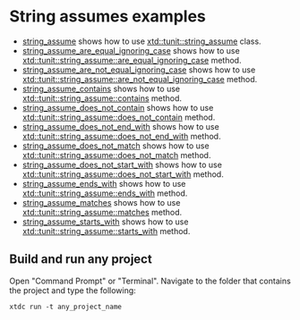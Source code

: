 # String assumes examples

* [string_assume](string_assume/README.md) shows how to use [xtd::tunit::string_assume](https://gammasoft71.github.io/xtd/reference_guides/latest/classxtd_1_1tunit_1_1string__assume.html) class.
* [string_assume_are_equal_ignoring_case](string_assume_are_equal_ignoring_case/README.md) shows how to use [xtd::tunit::string_assume::are_equal_ignoring_case](https://gammasoft71.github.io/xtd/reference_guides/latest/classxtd_1_1tunit_1_1string__assume.html#a23d3241ef65211b87f9f67cbd63efc40) method.
* [string_assume_are_not_equal_ignoring_case](string_assume_are_not_equal_ignoring_case/README.md) shows how to use [xtd::tunit::string_assume::are_not_equal_ignoring_case](https://gammasoft71.github.io/xtd/reference_guides/latest/classxtd_1_1tunit_1_1string__assume.html#a449112e01599e2cf99ab0972b6965457) method.
* [string_assume_contains](string_assume_contains/README.md) shows how to use [xtd::tunit::string_assume::contains](https://gammasoft71.github.io/xtd/reference_guides/latest/classxtd_1_1tunit_1_1string__assume.html#a8f9c13834c29daf12f503b48589c33d9) method.
* [string_assume_does_not_contain](string_assume_does_not_contain/README.md) shows how to use [xtd::tunit::string_assume::does_not_contain](https://gammasoft71.github.io/xtd/reference_guides/latest/classxtd_1_1tunit_1_1string__assume.html#a9c2ac5bdb0a9983d7c32d4cd21f97d0e) method.
* [string_assume_does_not_end_with](string_assume_does_not_end_with/README.md) shows how to use [xtd::tunit::string_assume::does_not_end_with](https://gammasoft71.github.io/xtd/reference_guides/latest/classxtd_1_1tunit_1_1string__assume.html#a3b553b206df8cfb0684898713b569141) method.
* [string_assume_does_not_match](string_assume_does_not_match/README.md) shows how to use [xtd::tunit::string_assume::does_not_match](https://gammasoft71.github.io/xtd/reference_guides/latest/classxtd_1_1tunit_1_1string__assume.html#a08556d17db06f45bb96bc4ff3c794679) method.
* [string_assume_does_not_start_with](string_assume_does_not_start_with/README.md) shows how to use [xtd::tunit::string_assume::does_not_start_with](https://gammasoft71.github.io/xtd/reference_guides/latest/classxtd_1_1tunit_1_1string__assume.html#a4cbe2b3b88f026bb01d9ed95567ce3d6) method.
* [string_assume_ends_with](string_assume_ends_with/README.md) shows how to use [xtd::tunit::string_assume::ends_with](https://gammasoft71.github.io/xtd/reference_guides/latest/classxtd_1_1tunit_1_1string__assume.html#abf7d1827c174e209a45901592bc76117) method.
* [string_assume_matches](string_assume_matches/README.md) shows how to use [xtd::tunit::string_assume::matches](https://gammasoft71.github.io/xtd/reference_guides/latest/classxtd_1_1tunit_1_1string__assume.html#a35ff6c7843355b2efd042b829d1991ce) method.
* [string_assume_starts_with](string_assume_starts_with/README.md) shows how to use [xtd::tunit::string_assume::starts_with](https://gammasoft71.github.io/xtd/reference_guides/latest/classxtd_1_1tunit_1_1string__assume.html#a20a660ca062789c4936d9efaca9f0488) method.

## Build and run any project

Open "Command Prompt" or "Terminal". Navigate to the folder that contains the project and type the following:

```shell
xtdc run -t any_project_name
```
